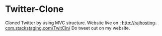 # Twitter-Clone
Cloned Twitter by using MVC structure.
Website live on : http://rajhosting-com.stackstaging.com/TwitCln/
Do tweet out on my website.
